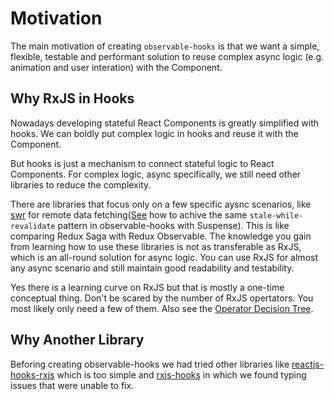 # Motivation

The main motivation of creating `observable-hooks` is that we want a simple, flexible, testable and performant solution to reuse complex async logic (e.g. animation and user interation) with the Component.

## Why RxJS in Hooks

Nowadays developing stateful React Components is greatly simplified with hooks. We can boldly put complex logic in hooks and reuse it with the Component.

But hooks is just a mechanism to connect stateful logic to React Components. For complex logic, async specifically, we still need other libraries to reduce the complexity.

There are libraries that focus only on a few specific aysnc scenarios, like [swr](https://github.com/zeit/swr) for remote data fetching([See](./render-as-you-fetch-observable.md#stale-while-revalidate-pattern) how to achive the same `stale-while-revalidate` pattern in observable-hooks with Suspense). This is like comparing Redux Saga with Redux Observable. The knowledge you gain from learning how to use these libraries is not as transferable as RxJS, which is an all-round solution for async logic. You can use RxJS for almost any async scenario and still maintain good readability and testability.

Yes there is a learning curve on RxJS but that is mostly a one-time conceptual thing. Don't be scared by the number of RxJS opertators. You most likely only need a few of them. Also see the [Operator Decision Tree](https://rxjs-dev.firebaseapp.com/operator-decision-tree).

## Why Another Library

Beforing creating observable-hooks we had tried other libraries like [reactjs-hooks-rxjs](https://github.com/leandrohsilveira/reactjs-hooks-rxjs) which is too simple and [rxjs-hooks](https://github.com/LeetCode-OpenSource/rxjs-hooks) in which we found typing issues that were unable to fix.
